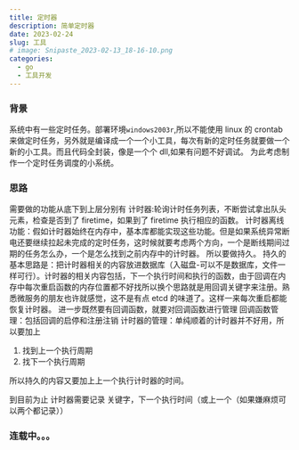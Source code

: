 ```yaml
---
title: 定时器
description: 简单定时器
date: 2023-02-24
slug: 工具
# image: Snipaste_2023-02-13_18-16-10.png
categories:
  - go
  - 工具开发
---
```


### 背景

系统中有一些定时任务。部署环境`windows2003r`,所以不能使用 linux 的 crontab 来做定时任务，另外就是编译成一个一个小工具，每次有新的定时任务就要做一个新的小工具。而且代码全封装，像是一个个 dll,如果有问题不好调试。
为此考虑制作一个定时任务调度的小系统。

### 思路

需要做的功能从底下到上层分别有
计时器:轮询计时任务列表，不断尝试拿出队头元素，检查是否到了 firetime，如果到了 firetime 执行相应的函数。
计时器离线功能：假如计时器始终在内存中，基本库都能实现这些功能。但是如果系统异常断电还要继续拉起未完成的定时任务，这时候就要考虑两个方向，一个是断线期间过期的任务怎么办，一个是怎么找到之前内存中的计时器。
所以要做持久。
持久的基本思路是：把计时器相关的内容放进数据库（入磁盘-可以不是数据库，文件一样可行）。计时器的相关内容包括，下一个执行时间和执行的函数，由于回调在内存中每次重启函数的内存位置都不好找所以换个思路就是用回调关键字来注册。熟悉微服务的朋友也许就感觉，这不是有点 etcd 的味道了。这样一来每次重启都能恢复计时器。
进一步既然要有回调函数，就要对回调函数进行管理
回调函数管理：包括回调的启停和注册注销
计时器的管理：单纯顺着的计时器并不好用，所以要加上

1. 找到上一个执行周期
2. 找下一个执行周期

所以持久的内容又要加上上一个执行计时器的时间。

到目前为止 计时器需要记录 关键字，下一个执行时间（或上一个（如果嫌麻烦可以两个都记录））

### 连载中。。。
